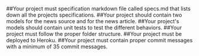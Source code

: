 ##Your project must specification markdown file called specs.md that lists down all the projects specifications.
##Your project should contain two models for the news source and for the news article.
##Your project's models should contain unit tests to test the different behaviors.
##Your project must follow the proper folder structure.
##Your project must be deployed to Heroku.
##Your project must contain proper commit messages with a minimum of 35 commit messages.
